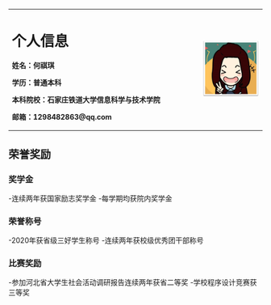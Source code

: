 <table border="0">
  <tr>
    <td width="75%">
      <h1>个人信息</h1>
      <p><b>姓名：何祺琪</b></p>
      <p><b>学历：普通本科</b></p>
      <p><b>本科院校：石家庄铁道大学信息科学与技术学院</b></p>
      <p><b>邮箱：1298482863@qq.com</b></p>
    </td>
    <td width="25%">
      <img src="/图片1.jpg" width="100%">
    </td>
  </tr>
</table>

## 荣誉奖励
### 奖学金
-连续两年获国家励志奖学金
-每学期均获院内奖学金
### 荣誉称号
-2020年获省级三好学生称号
-连续两年获校级优秀团干部称号
### 比赛奖励
-参加河北省大学生社会活动调研报告连续两年获省二等奖
-学校程序设计竞赛获三等奖

